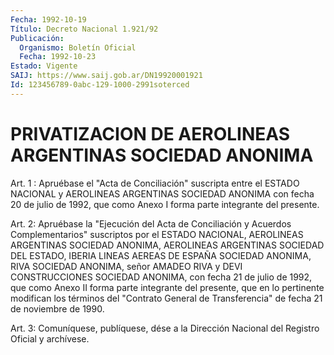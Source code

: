 ```yaml
---
Fecha: 1992-10-19
Título: Decreto Nacional 1.921/92
Publicación:
  Organismo: Boletín Oficial
  Fecha: 1992-10-23
Estado: Vigente
SAIJ: https://www.saij.gob.ar/DN19920001921
Id: 123456789-0abc-129-1000-2991soterced
---
```

# PRIVATIZACION DE AEROLINEAS ARGENTINAS SOCIEDAD ANONIMA

<a id="1"></a>
Art. 1 : Apruébase el "Acta de Conciliación" suscripta entre el ESTADO  NACIONAL y AEROLINEAS ARGENTINAS SOCIEDAD ANONIMA con fecha 20 de julio  de  1992,  que como Anexo I forma parte integrante del presente.

<a id="2"></a>
Art.  2:  Apruébase  la  "Ejecución del Acta de Conciliación y Acuerdos  Complementarios"  suscriptos   por  el  ESTADO  NACIONAL, AEROLINEAS  ARGENTINAS  SOCIEDAD  ANONIMA,  AEROLINEAS   ARGENTINAS SOCIEDAD  DEL  ESTADO,  IBERIA  LINEAS  AEREAS  DE  ESPAÑA SOCIEDAD ANONIMA,    RIVA   SOCIEDAD  ANONIMA,  señor  AMADEO  RIVA  y  DEVI CONSTRUCCIONES SOCIEDAD ANONIMA,  con  fecha  21 de julio de 1992, que como Anexo II forma parte integrante del presente,  que  en  lo pertinente    modifican  los  términos  del  "Contrato  General  de Transferencia" de fecha 21 de noviembre de 1990.

<a id="3"></a>
Art.  3: Comuníquese, publíquese, dése a la Dirección Nacional del Registro Oficial y archívese.